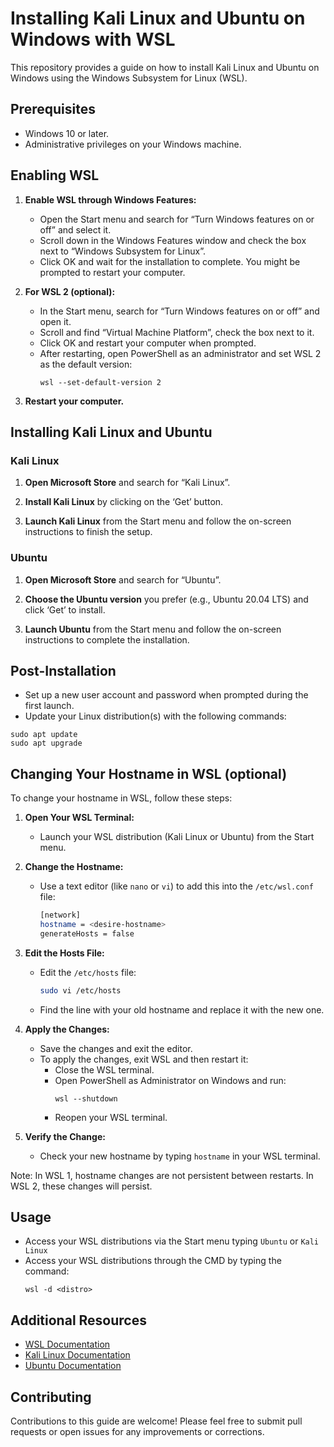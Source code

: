 # Installing Kali Linux and Ubuntu on Windows with WSL

This repository provides a guide on how to install Kali Linux and Ubuntu on Windows using the Windows Subsystem for Linux (WSL).

## Prerequisites

- Windows 10 or later.
- Administrative privileges on your Windows machine.

## Enabling WSL

1. **Enable WSL through Windows Features:**
   - Open the Start menu and search for “Turn Windows features on or off” and select it.
   - Scroll down in the Windows Features window and check the box next to “Windows Subsystem for Linux”.
   - Click OK and wait for the installation to complete. You might be prompted to restart your computer.

2. **For WSL 2 (optional):** 
   - In the Start menu, search for “Turn Windows features on or off” and open it.
   - Scroll and find “Virtual Machine Platform”, check the box next to it.
   - Click OK and restart your computer when prompted.
   - After restarting, open PowerShell as an administrator and set WSL 2 as the default version:
     ```
     wsl --set-default-version 2
     ```

3. **Restart your computer.**

## Installing Kali Linux and Ubuntu

### Kali Linux

1. **Open Microsoft Store** and search for “Kali Linux”.

2. **Install Kali Linux** by clicking on the ‘Get’ button.

3. **Launch Kali Linux** from the Start menu and follow the on-screen instructions to finish the setup.

### Ubuntu

1. **Open Microsoft Store** and search for “Ubuntu”.

2. **Choose the Ubuntu version** you prefer (e.g., Ubuntu 20.04 LTS) and click ‘Get’ to install.

3. **Launch Ubuntu** from the Start menu and follow the on-screen instructions to complete the installation.

## Post-Installation

- Set up a new user account and password when prompted during the first launch.
- Update your Linux distribution(s) with the following commands:
```
sudo apt update
sudo apt upgrade
```

## Changing Your Hostname in WSL (optional)

To change your hostname in WSL, follow these steps:

1. **Open Your WSL Terminal:**
   - Launch your WSL distribution (Kali Linux or Ubuntu) from the Start menu.

2. **Change the Hostname:**
   - Use a text editor (like `nano` or `vi`) to add this into the `/etc/wsl.conf` file:
     ```bash
     [network]
     hostname = <desire-hostname>
     generateHosts = false
     ```

3. **Edit the Hosts File:**
   - Edit the `/etc/hosts` file:
     ```bash
     sudo vi /etc/hosts
     ```
   - Find the line with your old hostname and replace it with the new one.

4. **Apply the Changes:**
   - Save the changes and exit the editor.
   - To apply the changes, exit WSL and then restart it:
     - Close the WSL terminal.
     - Open PowerShell as Administrator on Windows and run:
       ```
       wsl --shutdown
       ```
     - Reopen your WSL terminal.

5. **Verify the Change:**
   - Check your new hostname by typing `hostname` in your WSL terminal.

Note: In WSL 1, hostname changes are not persistent between restarts. In WSL 2, these changes will persist.

## Usage

- Access your WSL distributions via the Start menu typing ```Ubuntu``` or ```Kali Linux```
- Access your WSL distributions through the CMD by typing the command:
   ```
   wsl -d <distro>
   ```

## Additional Resources

- [WSL Documentation](https://docs.microsoft.com/en-us/windows/wsl/)
- [Kali Linux Documentation](https://www.kali.org/docs/)
- [Ubuntu Documentation](https://ubuntu.com/tutorials/command-line-for-beginners)

## Contributing

Contributions to this guide are welcome! Please feel free to submit pull requests or open issues for any improvements or corrections.
